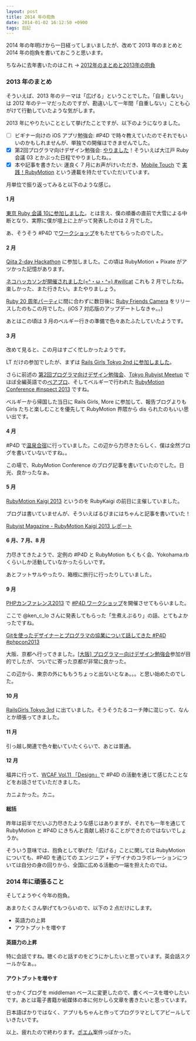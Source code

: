 ```yaml
---
layout: post
title: 2014 年の抱負
date: 2014-01-02 16:12:50 +0900
tags: 日記
---
```

2014 年の年明けから一日経ってしまいましたが、改めて 2013 年のまとめと 2014 年の抱負を書いておこうと思います。

ちなみに去年書いたのはこれ -> [2012年のまとめと2013年の抱負](http://satococoa.github.io/blog/2012/12/31/2012-2013/)


### 2013 年のまとめ

そういえば、2013 年のテーマは「広げる」ということでした。「自重しない」は 2012 年のテーマだったのですが、勘違いして一年間「自重しない」ことも心がけて行動していたような気がします。

2013 年にやりたいこととして挙げたことですが、以下のようになりました。

- [ ] ビギナー向けの iOS アプリ勉強会: #P4D で時々教えていたのでそれでもいいのかもしれませんが、単独での開催はできませんでした。
- [x] 第2回プログラマ向けデザイン勉強会:  [やりました](http://connpass.com/event/1746/)！そういえば大江戸 Ruby 会議 03 とかぶった日程でやりましたね。。
- [x] 本や記事を書きたい: 運良く 7 月にお声がけいただき、[Mobile Touch](http://mobiletou.ch) で [実践！RubyMotion](http://mobiletou.ch/stories/実践！rubymotion) という連載を持たせていただいています。

月単位で振り返ってみると以下のような感じ。


#### 1 月

[東京 Ruby 会議 10に参加しました](http://satococoa.github.io/blog/2013/01/15/tkrk10/)。とは言え、僕の順番の直前で大雪による中断となり、実際に僕が壇上に上がって発表したのは 2 月でした。

あ、そうそう #P4D で[ワークショップ](http://tokyo10.rubykaigi.info/workshops/p4d)をもたせてもらったのでした。

#### 2 月

[Qiita 2-day Hackathon](http://satococoa.github.io/blog/2013/02/05/qiita-2-day-hackathon/) に参加しました。この頃は RubyMotion + Pixate がアツかった記憶があります。

[ネコハッカソンが開催されました(=^・ω・^=) #willcat](http://bekkou68.hatenablog.com/entry/2013/02/24/230011)
これも 2 月でしたね。楽しかった、また行きたい。またやりましょう。

[Ruby 20 周年パーティ](http://ruby20th.herokuapp.com)に間に合わずに数日後に [Ruby Friends Camera](https://itunes.apple.com/jp/app/ruby-friends-camera/id602073192?mt=8) をリリースしたのもこの月でした。(iOS 7 対応版のアップデートしなきゃ。。)

あとはこの頃は 3 月のベルギー行きの準備で色々あたふたしていたようです。

#### 3 月

改めて見ると、この月はすごく忙しかったようです。

LT だけの参加でしたが、まずは [Rails Girls Tokyo 2nd に参加しました](http://satococoa.github.io/blog/2013/03/03/rails-girls-tokyo-2nd/)。

さらに前述の [第2回プログラマ向けデザイン勉強会](http://connpass.com/event/1746/)、[Tokyo Rubyist Meetup](http://trbmeetup.doorkeeper.jp/) でほぼ全編英語での[ペアプロ](http://trbmeetup.doorkeeper.jp/events/2814)、そしてベルギーで行われた [RubyMotion Conference #inspect 2013](http://satococoa.github.io/blog/2013/04/20/rubymotion-conference-number-inspect-2013/) ですね。

ベルギーから帰国した当日に Rails Girls, More に参加して、報告ブログよりも Girls たちと楽しむことを優先して RubyMotion 界隈から dis られたのもいい思い出です。

#### 4 月

\#P4D で[温泉合宿](http://willnet.in/90)に行っていました。この辺から力尽きたらしく、僕は全然ブログを書いていないですね。。

この場で、RubyMotion Conference のブログ記事を書いていたのでした。日光、良かったなぁ。


#### 5 月

[RubyMotion Kaigi 2013](http://connpass.com/event/2095/) というのを RubyKaigi の前日に主催していました。

ブログは書いていませんが、そういえばるびまにはちゃんと記事を書いていた！

[Rubyist Magazine - RubyMotion Kaigi 2013 レポート](http://magazine.rubyist.net/?0043-RubyMotionKaigi2013Report)


#### 6 月、7 月、8 月

力尽きてきたようで、定例の #P4D と RubyMotion もくもく会、Yokohama.rb くらいしか活動していなかったらしいです。

あとフットサルやったり、箱根に旅行に行ったりしていました。


#### 9 月

[PHPカンファレンス2013](http://phpcon.php.gr.jp/w/2013/) で [#P4D ワークショップ](http://connpass.com/event/3326/)を開催させてもらいました。

ここで @ken_c_lo さんに発表してもらった「生煮えぷるり」の話、とてもよかったですね。

[Gitを使ったデザイナーとプログラマの協業について話してきた #P4D #phpcon2013](http://d.hatena.ne.jp/ken_c_lo/20130915/1379237062)


大阪、京都へ行ってきました。[[大阪] プログラマー向けデザイン勉強会](http://connpass.com/event/3086/)参加が目的でしたが、ついでに寄った京都が非常に良かった。

この辺から、東京の外にももうちょっと出ないとなぁ。。。と思い始めたのでした。


#### 10 月

[RailsGirls Tokyo 3rd](http://blog.railsgirls.jp/post/65614128686/railsgirls-tokyo-3rd) に出ていました。そうそうたるコーチ陣に混じって、なんとか頑張ってきました。


#### 11 月

引っ越し関連で色々動いていたくらいで、あとは普通。


#### 12 月

福井に行って、[WCAF Vol.11 「Design」](http://wcaf.doorkeeper.jp/events/7028)で #P4D の活動を通じて感じたことなどをお話させていただきました。

カニよかった。カニ。


#### 総括

昨年は前半でだいぶ力尽きたような感じはありますが、それでも一年を通じて RubyMotion と #P4D にきちんと貢献し続けることができたのではないでしょうか。

そういう意味では、抱負として挙げた「広げる」ことに関しては RubyMotion についても、#P4D を通じての エンジニア + デザイナのコラボレーションについては自分の身の回りから、全国に広める活動の一端を担えたのでは。


### 2014 年に頑張ること

そしてようやく今年の抱負。

あまりたくさん挙げてもつらいので、以下の 2 点だけにします。

- 英語力の上昇
- アウトプットを増やす

#### 英語力の上昇

特に会話ですね。聴くのと話すのをどうにかしたいと思っています。英会話スクールかなぁ。。

#### アウトプットを増やす

せっかくブログを middleman ベースに変更したので、書くペースを増やしたいです。あとは電子書籍か紙媒体の本に何かしら文章を書きたいと思っています。

日本語ばかりではなく、アプリもちゃんと作ってプログラマとしてアピールしていきたいです。

以上、疲れたので終わります。[ポエム](https://www.pplog.net)案件っぽかった。